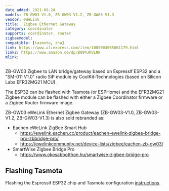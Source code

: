 ```yaml
---
date_added: 2021-09-24
models: ZB-GW03-V1.0, ZB-GW03-V1.2, ZB-GW03-V1.3
vendor: eWeLink
title:  Zigbee Ethernet Gateway
category: coordinator
supports: coordinator, router
zigbeemodel: 
compatible: [tasmota, zha]
link: https://www.aliexpress.com/item/1005003065061179.html
link2: https://www.amazon.de/dp/B094JKVLNR
mlink: 
---
```

ZB-GW03 Zigbee to LAN bridge/gateway based on Espressif ESP32 and a "SM-011 V1.0" radio SiP module by CoolKit-Technologies (based on Silicon Labs EFR32MG21 MCU).

The ESP32 can be flashed with Tasmota (or ESPHome) and the EFR32MG21 Zigbee module can be flashed with either a Zigbee Coordinator firmware or a Zigbee Router firmware image.

ZB-GW03 eWeLink Ethernet Zigbee Gateway (ZB-GW03-V1.0, ZB-GW03-V1.2, ZB-GW03-V1.3) is also sold rebranded as:
* Eachen eWeLink ZigBee Smart Hub
  * https://ewelink.eachen.cc/product/eachen-ewelink-zigbee-bridge-pro-zbbridge-pro/
  * https://ewelinkcommunity.net/device-lists/zigbee/eachen-zb-gw03/
* SmartWise Zigbee Bridge Pro
  * https://www.okosabbotthon.hu/smartwise-zigbee-bridge-pro

## Flashing Tasmota 

Flashing the Espressif ESP32 chip and Tasmota configuration [instructions](https://templates.blakadder.com/ewelink_ZB-GW03).


